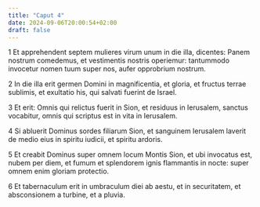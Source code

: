 ```yaml
---
title: "Caput 4"
date: 2024-09-06T20:00:54+02:00
draft: false
---
```



1 Et apprehendent septem mulieres virum unum in die illa, dicentes: Panem nostrum comedemus, et vestimentis nostris operiemur: tantummodo invocetur nomen tuum super nos, aufer opprobrium nostrum.

2 In die illa erit germen Domini in magnificentia, et gloria, et fructus terrae sublimis, et exultatio his, qui salvati fuerint de Israel.

3 Et erit: Omnis qui relictus fuerit in Sion, et residuus in Ierusalem, sanctus vocabitur, omnis qui scriptus est in vita in Ierusalem.

4 Si abluerit Dominus sordes filiarum Sion, et sanguinem Ierusalem laverit de medio eius in spiritu iudicii, et spiritu ardoris.

5 Et creabit Dominus super omnem locum Montis Sion, et ubi invocatus est, nubem per diem, et fumum et splendorem ignis flammantis in nocte: super omnem enim gloriam protectio.

6 Et tabernaculum erit in umbraculum diei ab aestu, et in securitatem, et absconsionem a turbine, et a pluvia.

